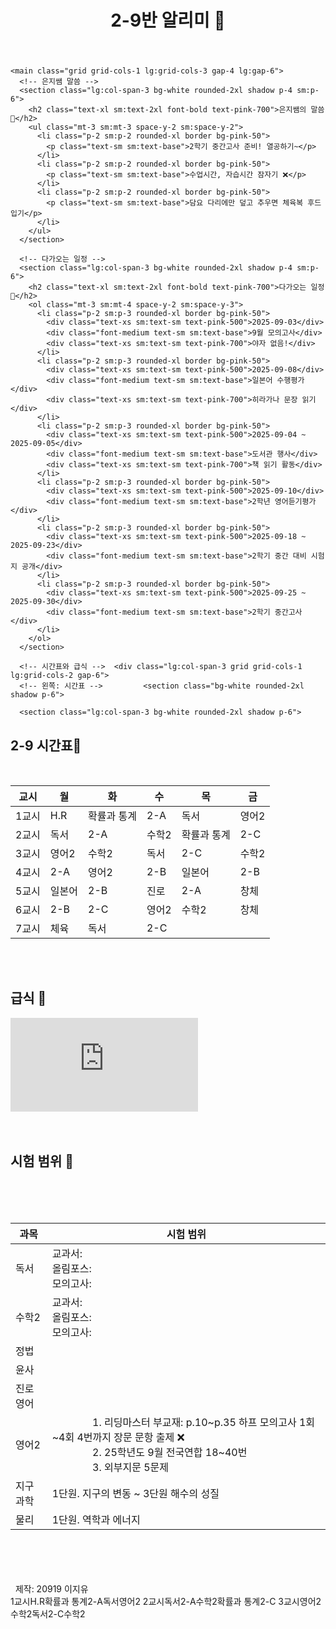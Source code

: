 <!doctype html>
<html lang="ko">
<head>
  <meta charset="utf-8">
  <meta name="viewport" content="width=device-width, initial-scale=1">
  <title>2-9반 알리미🤍</title>
  <script src="https://cdn.tailwindcss.com"></script>
  <link href="https://fonts.googleapis.com/css2?family=Baloo+2&family=Gochi+Hand&display=swap" rel="stylesheet">
  <script>
    tailwind.config = {
      theme: {
        extend: {
          fontFamily: {
            sans: ['"Gochi Hand"', 'Baloo 2', 'system-ui'],
          },
        }
      }
    }
  </script>
</head>
<body class="bg-pink-100 text-pink-900 font-sans">
  <div class="max-w-5xl mx-auto p-4 sm:p-6">
    <header class="mb-6 sm:mb-8">
      <h1 class="text-3xl sm:text-4xl font-extrabold text-center">2-9반 알리미 🤍</h1>
    </header>

    <main class="grid grid-cols-1 lg:grid-cols-3 gap-4 lg:gap-6">
      <!-- 은지쌤 말씀 -->
      <section class="lg:col-span-3 bg-white rounded-2xl shadow p-4 sm:p-6">
        <h2 class="text-xl sm:text-2xl font-bold text-pink-700">은지쌤의 말씀 🤍</h2>
        <ul class="mt-3 sm:mt-3 space-y-2 sm:space-y-2">
          <li class="p-2 sm:p-2 rounded-xl border bg-pink-50">
            <p class="text-sm sm:text-base">2학기 중간고사 준비! 열공하기~</p>
          </li>
          <li class="p-2 sm:p-2 rounded-xl border bg-pink-50">
            <p class="text-sm sm:text-base">수업시간, 자습시간 잠자기 ❌</p>
          </li>
          <li class="p-2 sm:p-2 rounded-xl border bg-pink-50">
            <p class="text-sm sm:text-base">담요 다리에만 덮고 추우면 체육복 후드 입기</p>
          </li>
        </ul>
      </section>

      <!-- 다가오는 일정 -->
      <section class="lg:col-span-3 bg-white rounded-2xl shadow p-4 sm:p-6">
        <h2 class="text-xl sm:text-2xl font-bold text-pink-700">다가오는 일정🤍</h2>
        <ol class="mt-3 sm:mt-4 space-y-2 sm:space-y-3">
          <li class="p-2 sm:p-3 rounded-xl border bg-pink-50">
            <div class="text-xs sm:text-sm text-pink-500">2025-09-03</div>
            <div class="font-medium text-sm sm:text-base">9월 모의고사</div>
            <div class="text-xs sm:text-sm text-pink-700">야자 없음!</div>
          </li>
          <li class="p-2 sm:p-3 rounded-xl border bg-pink-50">
            <div class="text-xs sm:text-sm text-pink-500">2025-09-08</div>
            <div class="font-medium text-sm sm:text-base">일본어 수행평가</div>
            <div class="text-xs sm:text-sm text-pink-700">히라가나 문장 읽기</div>
          </li>
          <li class="p-2 sm:p-3 rounded-xl border bg-pink-50">
            <div class="text-xs sm:text-sm text-pink-500">2025-09-04 ~ 2025-09-05</div>
            <div class="font-medium text-sm sm:text-base">도서관 행사</div>
            <div class="text-xs sm:text-sm text-pink-700">책 읽기 활동</div>
          </li>
          <li class="p-2 sm:p-3 rounded-xl border bg-pink-50">
            <div class="text-xs sm:text-sm text-pink-500">2025-09-10</div>
            <div class="font-medium text-sm sm:text-base">2학년 영어듣기평가</div>
          </li>
          <li class="p-2 sm:p-3 rounded-xl border bg-pink-50">
            <div class="text-xs sm:text-sm text-pink-500">2025-09-18 ~ 2025-09-23</div>
            <div class="font-medium text-sm sm:text-base">2학기 중간 대비 시험지 공개</div>
          </li>
          <li class="p-2 sm:p-3 rounded-xl border bg-pink-50">
            <div class="text-xs sm:text-sm text-pink-500">2025-09-25 ~ 2025-09-30</div>
            <div class="font-medium text-sm sm:text-base">2학기 중간고사</div>
          </li>
        </ol>
      </section>

      <!-- 시간표와 급식 -->  <div class="lg:col-span-3 grid grid-cols-1 lg:grid-cols-2 gap-6">         
      <!-- 왼쪽: 시간표 -->         <section class="bg-white rounded-2xl shadow p-6">           
 <!-- 주간 시간표 -->
      <section class="lg:col-span-3 bg-white rounded-2xl shadow p-6">
  <h2 class="text-2xl font-bold text-pink-700">2-9 시간표🤍</h2>
  <div class="mt-4 overflow-x-auto">
    <table class="w-full text-left border rounded-xl overflow-hidden">
      <thead>
        <tr class="bg-pink-200">
          <th class="px-2 py-2 text-sm text-pink-800">교시</th>
          <th class="px-2 py-2 text-sm text-pink-800">월</th>
          <th class="px-2 py-2 text-sm text-pink-800">화</th>
          <th class="px-2 py-2 text-sm text-pink-800">수</th>
          <th class="px-2 py-2 text-sm text-pink-800">목</th>
          <th class="px-2 py-2 text-sm text-pink-800">금</th>
        </tr>
      </thead>
      <tbody>
        <tr class="border-b">
          <td class="px-2 py-2 text-center text-sm text-pink-600">1교시</td>
          <td class="px-2 py-2 font-medium">H.R</td>
          <td class="px-2 py-2 font-medium">확률과 통계</td>
          <td class="px-2 py-2 font-medium">2-A</td>
          <td class="px-2 py-2 font-medium">독서</td>
          <td class="px-2 py-2 font-medium">영어2</td>
        </tr>
        <tr class="border-b">
          <td class="px-2 py-2 text-center text-sm text-pink-600">2교시</td>
          <td class="px-2 py-2 font-medium">독서</td>
          <td class="px-2 py-2 font-medium">2-A</td>
          <td class="px-2 py-2 font-medium">수학2</td>
          <td class="px-2 py-2 font-medium">확률과 통계</td>
          <td class="px-2 py-2 font-medium">2-C</td>
        </tr>
        <tr class="border-b">
          <td class="px-3 py-2 text-center text-sm text-pink-600">3교시</td>
          <td class="px-3 py-2 font-medium">영어2</td>
          <td class="px-3 py-2 font-medium">수학2</td>
          <td class="px-3 py-2 font-medium">독서</td>
          <td class="px-3 py-2 font-medium">2-C</td>
          <td class="px-3 py-2 font-medium">수학2</td>
        </tr>
        <tr class="border-b">
          <td class="px-3 py-2 text-center text-sm text-pink-600">4교시</td>
          <td class="px-3 py-2 font-medium">2-A</td>
          <td class="px-3 py-2 font-medium">영어2</td>
          <td class="px-3 py-2 font-medium">2-B</td>
          <td class="px-3 py-2 font-medium">일본어</td>
          <td class="px-3 py-2 font-medium">2-B</td>
        </tr>
        <tr class="border-b">
          <td class="px-3 py-2 text-center text-sm text-pink-600">5교시</td>
          <td class="px-3 py-2 font-medium">일본어</td>
          <td class="px-3 py-2 font-medium">2-B</td>
          <td class="px-3 py-2 font-medium">진로</td>
          <td class="px-3 py-2 font-medium">2-A</td>
          <td class="px-3 py-2 font-medium">창체</td>
        </tr>
        <tr class="border-b">
          <td class="px-3 py-2 text-center text-sm text-pink-600">6교시</td>
          <td class="px-3 py-2 font-medium">2-B</td>
          <td class="px-3 py-2 font-medium">2-C</td>
          <td class="px-3 py-2 font-medium">영어2</td>
          <td class="px-3 py-2 font-medium">수학2</td>
          <td class="px-3 py-2 font-medium">창체</td>
        </tr>
        <tr class="border-b">
          <td class="px-3 py-2 text-center text-sm text-pink-600">7교시</td>
          <td class="px-3 py-2 font-medium">체육</td>
          <td class="px-3 py-2 font-medium">독서</td>
          <td class="px-3 py-2 font-medium">2-C</td>    
      </tbody>             
      </table>           
      </div>         
      </section>  
      <!-- 오른쪽: 급식 --> <section class="bg-white rounded-2xl shadow p-6"> <h2 class="text-2x2 font-bold text-pink-700 mb-4">급식 🤍</h2> <!-- iframe 외부 삽입 불가 가능성 있음. 작동 확인 필요 --> <iframe src="https://school.gyo6.net/djghs/ad/fm/foodmenu/selectFoodMenuView.do?mi=115830" class="w-full h-[400px] rounded-xl border" frameborder="0" title="급식 메뉴"></iframe> </section>     <!-- 시험 범위 -->     <section class="lg:col-span-3 bg-white rounded-2xl shadow p-6 mt-6">       <h2 class="text-2xl font-bold text-pink-700 mb-4">시험 범위 🤍</h2>       <div class="overflow-x-auto">         <table class="w-full text-left border rounded-xl">           <thead>             <tr class="bg-pink-200">               <th class="px-3 py-2">과목</th>               <th class="px-3 py-2">시험 범위</th>             </tr>           </thead>           <tbody>             <tr class="border-b"><td class="px-3 py-2 font-medium">독서</td><td>교과서:<br>올림포스:<br>모의고사:</td></tr>             <tr class="border-b"><td class="px-3 py-2 font-medium">수학2</td><td>교과서:<br>올림포스:<br>모의고사:</td></tr>             <tr class="border-b"><td class="px-3 py-2 font-medium">정법</td><td></td></tr>             <tr class="border-b"><td class="px-3 py-2 font-medium">윤사</td><td></td></tr>             <tr class="border-b"><td class="px-3 py-2 font-medium">진로영어</td><td></td></tr>             <tr class="border-b"><td class="px-3 py-2 font-medium">영어2</td>               <td>                1. 리딩마스터 부교재: p.10~p.35 하프 모의고사 1회~4회 4번까지 장문 문항 출제 ❌<br>                2. 25학년도 9월 전국연합 18~40번<br>                3. 외부지문 5문제               </td>             </tr>             <tr class="border-b"><td class="px-3 py-2 font-medium">지구과학</td><td>1단원. 지구의 변동 ~ 3단원 해수의 성질</td></tr>             <tr><td class="px-3 py-2 font-medium">물리</td><td>1단원. 역학과 에너지</td></tr>           </tbody>         </table>       </div>     </section>   </div>   <!-- 푸터 --> <footer class="text-center text-pink-600 text-sm mt-9">   제작: 20919 이지유 </footer> </body> </html>
              <tbody>
                <tr class="border-b"><td class="px-3 py-0.5 sm:px-4 sm:py-1.5 text-center text-pink-600">1교시</td><td class="px-3 py-0.5 sm:px-4 sm:py-1.5 font-medium">H.R</td><td class="px-3 py-0.5 sm:px-4 sm:py-1.5 font-medium">확률과 통계</td><td class="px-3 py-0.5 sm:px-4 sm:py-1.5 font-medium">2-A</td><td class="px-3 py-0.5 sm:px-4 sm:py-1.5 font-medium">독서</td><td class="px-3 py-0.5 sm:px-4 sm:py-1.5 font-medium">영어2</td></tr>
                <tr class="border-b"><td class="px-3 py-0.5 sm:px-4 sm:py-1.5 text-center text-pink-600">2교시</td><td class="px-3 py-0.5 sm:px-4 sm:py-1.5 font-medium">독서</td><td class="px-3 py-0.5 sm:px-4 sm:py-1.5 font-medium">2-A</td><td class="px-3 py-0.5 sm:px-4 sm:py-1.5 font-medium">수학2</td><td class="px-3 py-0.5 sm:px-4 sm:py-1.5 font-medium">확률과 통계</td><td class="px-3 py-0.5 sm:px-4 sm:py-1.5 font-medium">2-C</td></tr>
                <tr class="border-b"><td class="px-3 py-0.5 sm:px-4 sm:py-1.5 text-center text-pink-600">3교시</td><td class="px-3 py-0.5 sm:px-4 sm:py-1.5 font-medium">영어2</td><td class="px-3 py-0.5 sm:px-4 sm:py-1.5 font-medium">수학2</td><td class="px-3 py-0.5 sm:px-4 sm:py-1.5 font-medium">독서</td><td class="px-3 py-0.5 sm:px-4 sm:py-1.5 font-medium">2-C</td><td class="px-3 py-0.5 sm:px-4 sm:py-1.5 font-medium">수학2</td></tr>
                <tr class="border-b"><td class="px-3 py-0.5 sm:px-4 sm:py-
